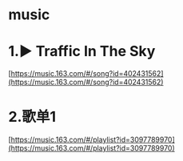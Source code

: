 # music
# 1.▶ Traffic In The Sky
[https://music.163.com/#/song?id=402431562](https://music.163.com/#/song?id=402431562)
# 2.歌单1
[https://music.163.com/#/playlist?id=3097789970](https://music.163.com/#/playlist?id=3097789970)
